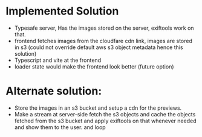 # Implemented Solution
- Typesafe server, Has the images stored on the server, exiftools work on that.
- frontend fetches images from the cloudfare cdn link, images are stored in s3 (could not override default aws s3 object metadata hence this solution)
- Typescript and vite at the frontend
- loader state would make the frontend look better (future option)

# Alternate solution:
- Store the images in an s3 bucket and setup a cdn for the previews.
- Make a stream at server-side fetch the s3 objects and cache the objects fetched from the s3 bucket and apply exiftools on that whenever needed and show them to the user. and loop
  
